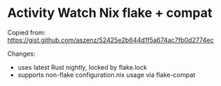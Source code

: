 # Activity Watch Nix flake + compat

Copied from: https://gist.github.com/aszenz/52425e2b644d1f5a674ac7fb0d2774ec


Changes: 
- uses latest Rust nightly, locked by flake.lock
- supports non-flake configuration.nix usage via flake-compat
